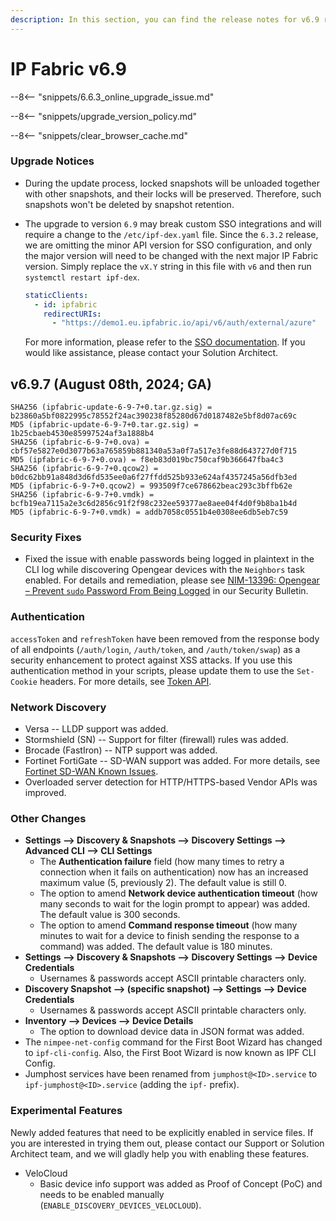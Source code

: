 ```yaml
---
description: In this section, you can find the release notes for v6.9 releases.
---
```


# IP Fabric v6.9

--8<-- "snippets/6.6.3_online_upgrade_issue.md"

--8<-- "snippets/upgrade_version_policy.md"

--8<-- "snippets/clear_browser_cache.md"

### Upgrade Notices

- During the update process, locked snapshots will be unloaded together with
  other snapshots, and their locks will be preserved. Therefore, such snapshots
  won't be deleted by snapshot retention.
- The upgrade to version `6.9` may break custom SSO integrations and will
  require a change to the `/etc/ipf-dex.yaml` file. Since the `6.3.2` release,
  we are omitting the minor API version for SSO configuration, and only the
  major version will need to be changed with the next major IP Fabric version.
  Simply replace the `vX.Y` string in this file with `v6` and then run
  `systemctl restart ipf-dex`.

  ```yaml
  staticClients:
    - id: ipfabric
      redirectURIs:
        - "https://demo1.eu.ipfabric.io/api/v6/auth/external/azure"
  ```

  For more information, please refer to the
  [SSO documentation](../../IP_Fabric_Settings/administration/sso.md#sso-configuration-ipf-dexyaml).
  If you would like assistance, please contact your Solution Architect.

## v6.9.7 (August 08th, 2024; GA)

```
SHA256 (ipfabric-update-6-9-7+0.tar.gz.sig) = b23860a5bf0822995c78552f24ac390238f85280d67d0187482e5bf8d07ac69c
MD5 (ipfabric-update-6-9-7+0.tar.gz.sig) = 1b25cbaeb4530e85997524af3a1888b4
SHA256 (ipfabric-6-9-7+0.ova) = cbf57e5827e0d3077b63a765859b881340a53a0f7a517e3fe88d643727d0f715
MD5 (ipfabric-6-9-7+0.ova) = f8eb83d019bc750caf9b366647fba4c3
SHA256 (ipfabric-6-9-7+0.qcow2) = b0dc62bb91a848d3d6fd535ee0a6f27ffdd525b933e624af4357245a56dfb3ed
MD5 (ipfabric-6-9-7+0.qcow2) = 993509f7ce678662beac293c3bffb62e
SHA256 (ipfabric-6-9-7+0.vmdk) = bcfb19ea7115a2e3c6d2856c91f2f98c232ee59377ae8aee04f4d0f9b8ba1b4d
MD5 (ipfabric-6-9-7+0.vmdk) = addb7058c0551b4e0308ee6db5eb7c59
```

### Security Fixes

- Fixed the issue with enable passwords being logged in plaintext in the CLI log
  while discovering Opengear devices with the `Neighbors` task enabled. For
  details and remediation, please see 
  [NIM-13396: Opengear – Prevent `sudo` Password From Being Logged](../../support/security_bulletins.md#nim-13396-opengear-prevent-sudo-password-from-being-logged)
  in our Security Bulletin.

### Authentication

`accessToken` and `refreshToken` have been removed from the response body of all
endpoints (`/auth/login`, `/auth/token`, and `/auth/token/swap`) as a security
enhancement to protect against XSS attacks. If you use this authentication
method in your scripts, please update them to use the `Set-Cookie` headers. For
more details, see [Token API](../../IP_Fabric_API/authentication.md#token-api).

### Network Discovery

- Versa -- LLDP support was added.
- Stormshield (SN) -- Support for filter (firewall) rules was added.
- Brocade (FastIron) -- NTP support was added.
- Fortinet FortiGate -- SD-WAN support was added. For more details, see
  [Fortinet SD-WAN Known Issues](../../support/known_issues/Vendors/fortinet/sdwan.md).
- Overloaded server detection for HTTP/HTTPS-based Vendor APIs was improved.

### Other Changes

- **Settings --> Discovery & Snapshots --> Discovery Settings --> Advanced CLI
  --> CLI Settings**
  - The **Authentication failure** field (how many times to retry a connection 
    when it fails on authentication) now has an increased maximum value (5,
    previously 2). The default value is still 0.
  - The option to amend **Network device authentication timeout** (how many
    seconds to wait for the login prompt to appear) was added. The default value 
    is 300 seconds.
  - The option to amend **Command response timeout** (how many minutes to wait
    for a device to finish sending the response to a command) was added. The
    default value is 180 minutes.
- **Settings --> Discovery & Snapshots --> Discovery Settings --> Device
  Credentials**
  - Usernames & passwords accept ASCII printable characters only.
- **Discovery Snapshot --> (specific snapshot) --> Settings --> Device
  Credentials**
  - Usernames & passwords accept ASCII printable characters only.
- **Inventory --> Devices --> Device Details**
  - The option to download device data in JSON format was added.
- The `nimpee-net-config` command for the First Boot Wizard has changed to
  `ipf-cli-config`. Also, the First Boot Wizard is now known as IPF CLI Config.
- Jumphost services have been renamed from `jumphost@<ID>.service` to
  `ipf-jumphost@<ID>.service` (adding the `ipf-` prefix).

### Experimental Features

Newly added features that need to be explicitly enabled in service files. If
you are interested in trying them out, please contact our Support or Solution
Architect team, and we will gladly help you with enabling these features.

- VeloCloud
  - Basic device info support was added as Proof of Concept (PoC) and needs to
    be enabled manually (`ENABLE_DISCOVERY_DEVICES_VELOCLOUD`).
